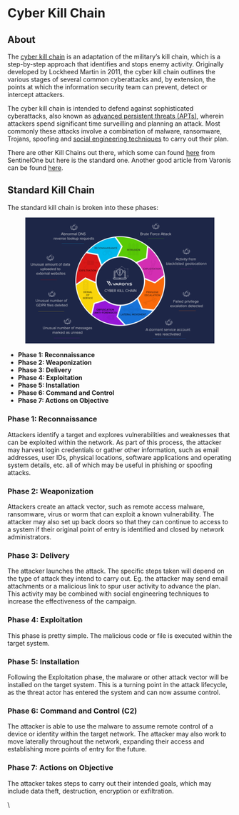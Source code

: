 # Cyber Kill Chain

## About

The [cyber kill chain](https://www.crowdstrike.com/cybersecurity-101/cyber-kill-chain/) is an adaptation of the military’s kill chain, which is a step-by-step approach that identifies and stops enemy activity. Originally developed by Lockheed Martin in 2011, the cyber kill chain outlines the various stages of several common cyberattacks and, by extension, the points at which the information security team can prevent, detect or intercept attackers.

The cyber kill chain is intended to defend against sophisticated cyberattacks, also known as [advanced persistent threats (APTs)](https://www.crowdstrike.com/cybersecurity-101/advanced-persistent-threat-apt/), wherein attackers spend significant time surveilling and planning an attack. Most commonly these attacks involve a combination of malware, ransomware, Trojans, spoofing and [social engineering techniques](https://www.crowdstrike.com/cybersecurity-101/social-engineering-attacks/) to carry out their plan.

There are other Kill Chains out there, which some can found [here](https://www.sentinelone.com/cybersecurity-101/cyber-kill-chain/) from SentinelOne but here is the standard one. Another good article from Varonis can be found [here](https://www.varonis.com/blog/cyber-kill-chain).

## Standard Kill Chain

The standard kill chain is broken into these phases:

<figure><img src="../.gitbook/assets/image (664).png" alt=""><figcaption></figcaption></figure>

* **Phase 1: Reconnaissance**
* **Phase 2: Weaponization**
* **Phase 3: Delivery**
* **Phase 4: Exploitation**
* **Phase 5: Installation**
* **Phase 6: Command and Control**
* **Phase 7: Actions on Objective**

### **Phase 1: Reconnaissance**

Attackers identify a target and explores vulnerabilities and weaknesses that can be exploited within the network. As part of this process, the attacker may harvest login credentials or gather other information, such as email addresses, user IDs, physical locations, software applications and operating system details, etc. all of which may be useful in phishing or spoofing attacks.

### Phase 2: **Weaponization**

Attackers create an attack vector, such as remote access malware, ransomware, virus or worm that can exploit a known vulnerability. The attacker may also set up back doors so that they can continue to access to a system if their original point of entry is identified and closed by network administrators.

### Phase 3: **Delivery**

The attacker launches the attack. The specific steps taken will depend on the type of attack they intend to carry out. Eg. the attacker may send email attachments or a malicious link to spur user activity to advance the plan. This activity may be combined with social engineering techniques to increase the effectiveness of the campaign.

### Phase 4: **Exploitation**

This phase is pretty simple. The malicious code or file is executed within the target system.

### Phase 5: **Installation**

Following the Exploitation phase, the malware or other attack vector will be installed on the target system. This is a turning point in the attack lifecycle, as the threat actor has entered the system and can now assume control.

### Phase 6: **Command and Control (C2)**

The attacker is able to use the malware to assume remote control of a device or identity within the target network. The attacker may also work to move laterally throughout the network, expanding their access and establishing more points of entry for the future.

### Phase 7: **Actions on Objective**

The attacker takes steps to carry out their intended goals, which may include data theft, destruction, encryption or exfiltration.

\
